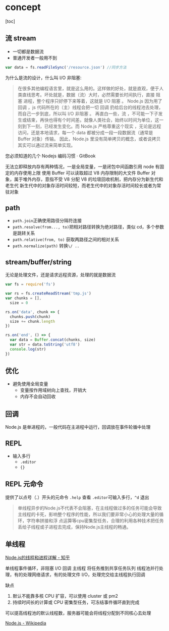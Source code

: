 # concept
[toc]

## 流 stream

- 一切都是数据流
- 普通开发者一般用不到

```js
var data = fs.readFileSync('/resource.json') //同步方法
```

为什么是流的设计，什么叫 I/O 非阻塞:
> 在很多其他编程语言里，就是这么用的。这样做的好处，就是直观，便于人类直线思考。坏处就是，数据（流）大时，必然需要长时间执行，直接 阻
> 塞 进程，整个程序只好停下来等着，这就是 I/O 阻塞 。
> Node.js 因为用了 回调 ，js 代码所在的（主）线程会把一切 回调 扔给后台的线程池去处理，而自己一步到底，所以叫 I/O 非阻塞 。 再直白一些，流
> ，不可能一下子发生或结束，再快也得有个时间差。就像人类社会，始终以时间为单位，这一刻到下一刻，已经发生变化。而 Node.js 严格尊重这个现实
> ，无论是远程访问，还是本地请求，每一个 data 都被分成一段一段数据流（通常是 Buffer 对象）传输。
> 因此，Node.js 里没有简单拷贝的概念，或者说拷贝其实可以通过流来简单实现。

您必须知道的几个 Nodejs 编码习惯 · GitBook

无法立即释放内存有两种情况，一是全局变量，一是闭包中间函数引用
node 有固定的内存使用上限
使用 Buffer 可以读取超过 V8 内存限制的大文件
Buffer 对象，属于堆外内存，意指不受 V8 分配
V8 的垃圾回收机制，把内存分为新生代和老生代
新生代中的对象存活时间较短，而老生代中的对象存活时间较长或者为常驻对象

## path

- `path.join`正确使用路径分隔符连接
- `path.resolve(from..., to)`把相对路径转换为绝对路径，类似 cd，多个参数是跳转关系
- `path.relative(from, to)` 获取两路径之间的相对关系
- `path.normalize(path)` 转换`\/ ..`

## stream/buffer/string

无论是处理文件，还是请求远程资源，处理的就是数据流

```js
var fs = require('fs')

var rs = fs.createReadStream('tmp.js')
var chunks = [],
  size = 0

rs.on('data', chunk => {
  chunks.push(chunk)
  size += chunk.length
})

rs.on('end', () => {
  var data = Buffer.concat(chunks, size)
  var str = data.toString('utf8')
  console.log(str)
})
```

## 优化

- 避免使用全局变量
  - 变量按作用域树向上查找，开销大
  - 内存不会自动回收

## 回调

Node.js 是单进程的，一般代码在主进程中运行，回调放在事件轮循中处理

## REPL

- 输入多行
  - `.editor`
  - `{}`

## REPL 元命令
提供了以点号（.）开头的元命令 `.help` 查看
`.editor`可输入多行，`^d` 退出

> 单线程异步的Node.js不代表不会阻塞，在主线程做过多的任务可能会导致主线程的卡死，影响整个程序的性能，所以我们要非常小心的处理大量的循环，字符串拼接和浮
> 点运算等cpu密集型任务，合理的利用各种技术把任务丢给子线程或子进程去完成，保持Node.js主线程的畅通。

## 单线程
[Node.js的线程和进程详解 - 知乎](https://zhuanlan.zhihu.com/p/30743785)

单线程事件循环，非阻塞 I/O 回调
主线程 将任务推到共享任务队列
线程池并行处理，有的处理网络请求，有的处理文件 I/O，处理完交给主线程执行回调

缺点
1. 默认不能靠多核 CPU 扩容，可以使用 cluster 或 pm2
2. 持续时间长的计算或 CPU 密集型任务，可冻结事件循环直到完成

可以提高线程池的默认线程数，服务器可能会将线程分配到不同核心去处理

[Node.js - Wikipedia](https://en.wikipedia.org/wiki/Node.js#Threading)

